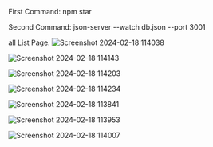 First Command: npm star

Second Command: json-server --watch db.json --port 3001

all List Page.
![Screenshot 2024-02-18 114038](https://github.com/Amitbhivsane/Amitbhivsane-CRUD-Search-operation/assets/108190320/b153d46b-9358-4a82-8a2c-669a94f76353)


![Screenshot 2024-02-18 114143](https://github.com/Amitbhivsane/Amitbhivsane-CRUD-Search-operation/assets/108190320/974d7ce7-8324-4faf-ba5d-f189ea07bfd3)


![Screenshot 2024-02-18 114203](https://github.com/Amitbhivsane/Amitbhivsane-CRUD-Search-operation/assets/108190320/33696b14-0703-479d-ae68-6ad03c487f55)


![Screenshot 2024-02-18 114234](https://github.com/Amitbhivsane/Amitbhivsane-CRUD-Search-operation/assets/108190320/78c73351-960a-401f-8195-36291b4b5420)


![Screenshot 2024-02-18 113841](https://github.com/Amitbhivsane/Amitbhivsane-CRUD-Search-operation/assets/108190320/4566eee7-59e8-41f0-86c3-ee2fec984513)


![Screenshot 2024-02-18 113953](https://github.com/Amitbhivsane/Amitbhivsane-CRUD-Search-operation/assets/108190320/bae0f816-6600-40a4-ba76-32a45139e7ed)


![Screenshot 2024-02-18 114007](https://github.com/Amitbhivsane/Amitbhivsane-CRUD-Search-operation/assets/108190320/91c9b1a8-b2e8-4137-b79f-262f1da49768)


